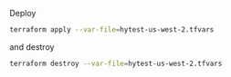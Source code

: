 Deploy
```bash
terraform apply --var-file=hytest-us-west-2.tfvars
```
and destroy
```bash
terraform destroy --var-file=hytest-us-west-2.tfvars
```
